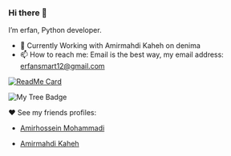 ### Hi there 👋

I’m erfan, Python developer.

- 🔭 Currently Working with Amirmahdi Kaheh on denima
- 📫 How to reach me: Email is the best way, my email address: erfansmart12@gmail.com

[![ReadMe Card](https://github-readme-stats.vercel.app/api?username=erfansaberi&show_icons=true)](https://github.com/erfansaberi)

![My Tree Badge](https://anchor.digitalocean.com/rs/113-DTN-266/images/Tree%20Badge.png "My tree badge")

♥ See my friends profiles:

- [Amirhossein Mohammadi](https://github.com/BlackIQ)
  
- [Amirmahdi Kaheh](https://github.com/Amirmahdi-Kaheh)
  

